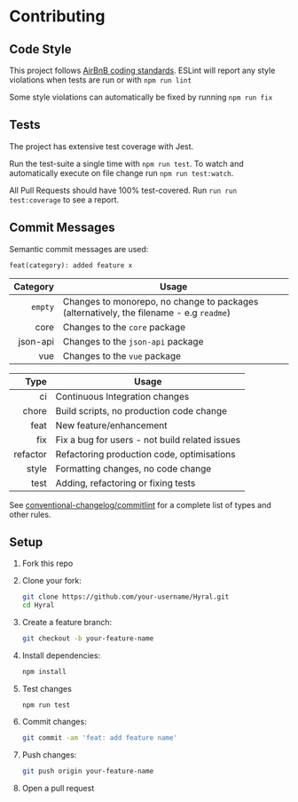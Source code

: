 # Contributing

## Code Style

This project follows [AirBnB coding standards]. ESLint will report any style violations when tests are run or 
with `npm run lint`

Some style violations can automatically be fixed by running `npm run fix`

## Tests

The project has extensive test coverage with Jest.

Run the test-suite a single time with `npm run test`. To watch and automatically execute on file change 
run `npm run test:watch`. 

All Pull Requests should have 100% test-covered. Run `run run test:coverage` to see a report.

## Commit Messages

Semantic commit messages are used:

```
feat(category): added feature x
```

| Category   | Usage
| ---------: | -----
| `empty`    | Changes to monorepo, no change to packages (alternatively, the filename - e.g `readme`)
| core       | Changes to the `core` package
| json-api   | Changes to the `json-api` package
| vue        | Changes to the `vue` package

| Type     | Usage
| -------: | -----
| ci       | Continuous Integration changes
| chore    | Build scripts, no production code change
| feat     | New feature/enhancement
| fix      | Fix a bug for users - not build related issues
| refactor | Refactoring production code, optimisations
| style    | Formatting changes, no code change
| test     | Adding, refactoring or fixing tests

See [conventional-changelog/commitlint] for a complete list of types and other rules.

## Setup

1. Fork this repo

1. Clone your fork:

    ```bash
    git clone https://github.com/your-username/Hyral.git
    cd Hyral
    ```

1. Create a feature branch:

    ```bash
    git checkout -b your-feature-name
    ```

1. Install dependencies:

    ```bash
    npm install
    ```

1. Test changes

    ```
    npm run test
    ```

1. Commit changes:

    ```bash
    git commit -am 'feat: add feature name'
    ```

1. Push changes:

    ```bash
    git push origin your-feature-name
    ```

1. Open a pull request

[AirBnb coding standards]: https://github.com/airbnb/javascript
[conventional-changelog/commitlint]: https://github.com/conventional-changelog/commitlint/tree/master/%40commitlint/config-conventional
